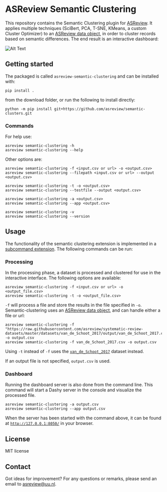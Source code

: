 # ASReview Semantic Clustering
This repository contains the Semantic Clustering plugin for
[ASReview](https://github.com/asreview/asreview). It applies multiple techniques
(SciBert, PCA, T-SNE, KMeans, a custom Cluster Optimizer) to an [ASReview data
object](https://asreview.readthedocs.io/en/latest/API/generated/asreview.data.ASReviewData.html#asreview.data.ASReviewData),
in order to cluster records based on semantic differences. The end result is an
interactive dashboard:

![Alt Text](/docs/cord19_semantic_clusters.gif)


## Getting started

The packaged is called `asreview-semantic-clustering` and can be installed with:

```console
pip install .
```
from the download folder,
or run the following to install directly:

```console
python -m pip install git+https://github.com/asreview/semantic-clusters.git
```

### Commands

For help use:

```console
asreview semantic-clustering -h
asreview semantic-clustering --help
```

Other options are:

```console
asreview semantic-clustering -f <input.csv or url> -o <output.csv>
asreview semantic-clustering --filepath <input.csv or url> --output <output.csv>
```

```console
asreview semantic-clustering -t -o <output.csv>
asreview semantic-clustering --testfile --output <output.csv>
```

```console
asreview semantic-clustering -a <output.csv>
asreview semantic-clustering --app <output.csv>
```

```console
asreview semantic-clustering -v
asreview semantic-clustering --version
```


## Usage
The functionality of the semantic clustering extension is implemented in a [subcommand extension](https://asreview.readthedocs.io/en/latest/API/extension_dev.html#subcommand-extensions). The
following commands can be run:

### Processing
In the processing phase, a dataset is processed and clustered for use in the interactive interface. The following options are available:

```console
asreview semantic-clustering -f <input.csv or url> -o <output_file.csv>
asreview semantic-clustering -t -o <output_file.csv>
```

`-f` will process a file and store the results in the file specified in `-o`. Semantic-clustering uses an [ASReview data object](https://asreview.readthedocs.io/en/latest/API/generated/asreview.data.ASReviewData.html#asreview.data.ASReviewData), and can handle either a file or url:

```console
asreview semantic-clustering -f "https://raw.githubusercontent.com/asreview/systematic-review-datasets/master/datasets/van_de_Schoot_2017/output/van_de_Schoot_2017.csv" -o output.csv
asreview semantic-clustering -f van_de_Schoot_2017.csv -o output.csv
```

Using `-t` instead of `-f` uses the [`van_de_Schoot_2017`](https://asreview.readthedocs.io/en/latest/intro/datasets.html?highlight=ptsd#featured-datasets) dataset instead. 

If an output file is not specified, `output.csv` is used.

### Dashboard
Running the dashboard server is also done from the command line. This command will start a Dashy server in the console and visualize the processed file.

```console
asreview semantic-clustering -a output.csv
asreview semantic-clustering --app output.csv
```

When the server has been started with the command above, it can be found at [`http://127.0.0.1:8050/`](http://127.0.0.1:8050/) in
your browser.

## License

MIT license

## Contact
Got ideas for improvement? For any questions or remarks, please send an email to
[asreview@uu.nl](mailto:asreview@uu.nl).

